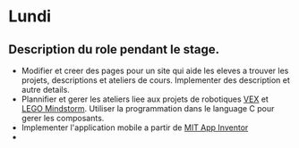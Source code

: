# Lundi 

## Description du role pendant le stage. 

   * Modifier et creer des pages pour un site qui aide les eleves a trouver les projets, descriptions et ateliers de cours. Implementer des description et autre details.
   * Plannifier et gerer les ateliers liee aux projets de robotiques [VEX](https://www.vexrobotics.com/) et [LEGO Mindstorm](https://www.lego.com/fr-fr/mindstorms/?ignorereferer=true). Utiliser la programmation dans le language C pour gerer les composants. 
   * Implementer l'application mobile a partir de [MIT App Inventor](http://appinventor.mit.edu/explore/)
   * 

